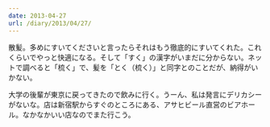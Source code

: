 ```yaml
---
date: 2013-04-27
url: /diary/2013/04/27/
---
```


散髪。多めにすいてくださいと言ったらそれはもう徹底的にすいてくれた。これくらいでやっと快適になる。そして「すく」の漢字がいまだに分からない。ネットで調べると「梳く」で、髪を「とく（梳く）」と同字とのことだが、納得がいかない。

大学の後輩が東京に戻ってきたので飲みに行く。うーん、私は発言にデリカシーがないな。店は新宿駅からすぐのところにある、アサヒビール直営のビアホール。なかなかいい店なのでまた行こう。